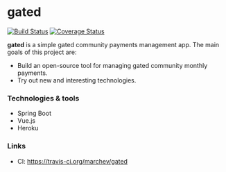 # gated

[![Build Status](https://travis-ci.org/marchev/gated.svg?branch=master)](https://travis-ci.org/marchev/gated) [![Coverage Status](https://coveralls.io/repos/github/marchev/gated/badge.svg?branch=master)](https://coveralls.io/github/marchev/gated?branch=master)

**gated** is a simple gated community payments management app. The main goals of this project are:
* Build an open-source tool for managing gated community monthly payments.
* Try out new and interesting technologies.

### Technologies & tools ###

* Spring Boot
* Vue.js
* Heroku

### Links ###

* CI: https://travis-ci.org/marchev/gated
